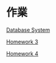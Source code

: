 # 作業

[Database System](../Database%20System%208448b94beaf34fcebe456f5a188f273a.md)

[Homework 3](%E4%BD%9C%E6%A5%AD%20005f3c4407ba4dedba91e906a17f49c7/Homework%203%2006da566a265a4cd5844a630601f2d540.md)

[Homework 4](%E4%BD%9C%E6%A5%AD%20005f3c4407ba4dedba91e906a17f49c7/Homework%204%20cdcd5b9e0d5141fcbb25168317eee10c.md)